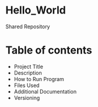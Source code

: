 # Hello_World
Shared Repository

# Table of contents
- Project Title
- Description
- How to Run Program
- Files Used
- Additional Documentation
- Versioning
